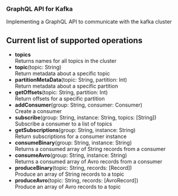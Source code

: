 ### GraphQL API for Kafka

Implementing a GraphQL API to communicate with the kafka cluster

## Current list of supported operations
* **topics**  
Returns names for all topics in the cluster
* **topic**(topic: String)  
Return metadata about a specific topic
* **partitionMetaData**(topic: String, partition: Int)  
Return metadata about a specific partition
* **getOffsets**(topic: String, partition: Int)  
Return offsets for a specific partition
* **addConsumer**(group: String, consumer: Consumer)  
Create a consumer
* **subscribe**(group: String, instance: String, topics: [String])  
Subscribe a consumer to a list of topics
* **getSubscriptions**(group: String, instance: String)  
Return subscriptions for a consumer instance
* **consumeBinary**(group: String, instance: String)  
Returns a consumed array of String records from a consumer
* **consumeAvro**(group: String, instance: String)  
Returns a consumed array of Avro records from a consumer
* **produceBinary**(topic: String, records: [Record])  
Produce an array of String records to a topic
* **produceAvro**(topic: String, records: [AvroRecord])  
Produce an array of Avro records to a topic
